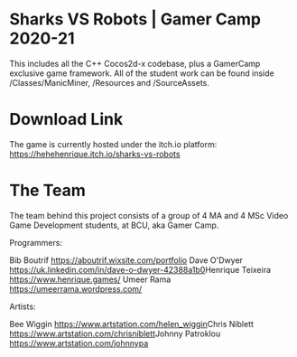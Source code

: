 # Sharks VS Robots | Gamer Camp 2020-21 #
This includes all the C++ Cocos2d-x codebase, plus a GamerCamp exclusive game framework.
All of the student work can be found inside /Classes/ManicMiner, /Resources and /SourceAssets.

# Download Link #
The game is currently hosted under the itch.io platform:
https://hehehenrique.itch.io/sharks-vs-robots

# The Team #
The team behind this project consists of a group of 4 MA and 4 MSc Video Game Development students, at BCU, aka Gamer Camp.

Programmers:

Bib Boutrif
https://aboutrif.wixsite.com/portfolio
Dave O'Dwyer
https://uk.linkedin.com/in/dave-o-dwyer-42388a1b0​
​Henrique Teixeira
https://www.henrique.games/
​Umeer Rama
https://umeerrama.wordpress.com/

Artists:

Bee Wiggin
https://www.artstation.com/helen_wiggin​
Chris Niblett
https://www.artstation.com/chrisniblett​
Johnny Patroklou
https://www.artstation.com/johnnypa
